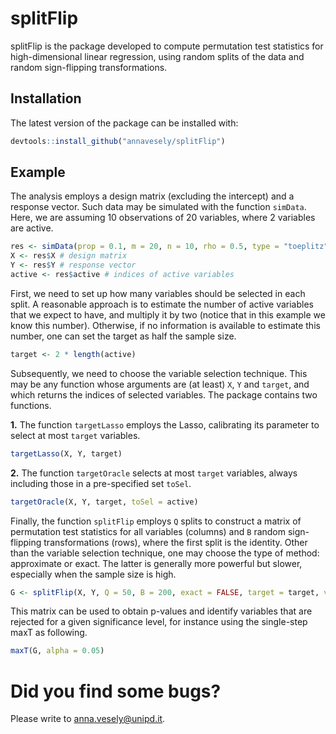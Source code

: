 # splitFlip

splitFlip is the package developed to compute permutation test statistics for high-dimensional linear regression, using random splits of the data and random sign-flipping transformations.


## Installation

The latest version of the package can be installed with:

``` r
devtools::install_github("annavesely/splitFlip")
```


## Example

The analysis employs a design matrix (excluding the intercept) and a response vector. Such data may be simulated with the function ```simData```. Here, we are assuming 10 observations of 20 variables, where 2 variables are active.

``` r 
res <- simData(prop = 0.1, m = 20, n = 10, rho = 0.5, type = "toeplitz", SNR = 5, seed = 42)
X <- res$X # design matrix
Y <- res$Y # response vector
active <- res$active # indices of active variables
```

First, we need to set up how many variables should be selected in each split. A reasonable approach is to estimate the number of active variables that we expect to have, and multiply it by two (notice that in this example we know this number). Otherwise, if no information is available to estimate this number, one can set the target as half the sample size.

``` r 
target <- 2 * length(active)
```

Subsequently, we need to choose the variable selection technique. This may be any function whose arguments are (at least) ```X```, ```Y``` and ```target```, and which returns the indices of selected variables. The package contains two functions.

**1.** The function ```targetLasso``` employs the Lasso, calibrating its parameter to select at most ```target``` variables.

``` r
targetLasso(X, Y, target)
```

**2.** The function ```targetOracle``` selects at most ```target``` variables, always including those in a pre-specified set ```toSel```.

``` r
targetOracle(X, Y, target, toSel = active)
```

Finally, the function ```splitFlip``` employs ```Q``` splits to construct a matrix of permutation test statistics for all variables (columns) and ```B``` random sign-flipping transformations (rows), where the first split is the identity. Other than the variable selection technique, one may choose the type of method: approximate or exact. The latter is generally more powerful but slower, especially when the sample size is high.

``` r 
G <- splitFlip(X, Y, Q = 50, B = 200, exact = FALSE, target = target, varSel = targetLasso, seed = 42)
```

This matrix can be used to obtain p-values and identify variables that are rejected for a given significance level, for instance using the single-step maxT as following.

``` r 
maxT(G, alpha = 0.05)
```



# Did you find some bugs?

Please write to anna.vesely@unipd.it.

